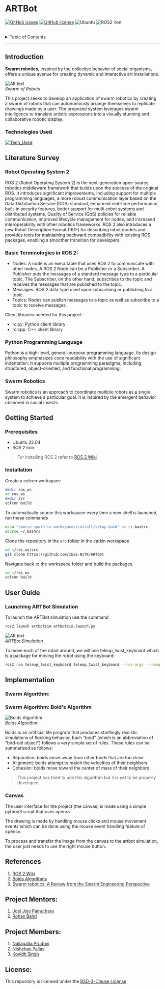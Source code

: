 # ARTBot

[![GitHub issues](https://img.shields.io/github/issues/IEEE-NITK/ARTBot?color=red&label=Issues&style=flat)](https://github.com/IEEE-NITK/ARTBot/issues)
[![GitHub license](https://img.shields.io/github/license/IEEE-NITK/ARTBot?color=green&label=License&style=flat)](https://github.com/IEEE-NITK/ARTBot/blob/main/LICENSE)
![Ubuntu](https://img.shields.io/badge/Ubuntu%2022.04-%E2%9C%94-blue)
![ROS2 Iron](https://img.shields.io/badge/ROS2%20Iron-%E2%9C%94-blue)

<br>
<details>
  <summary>Table of Contents</summary>
    <ol>
        <li>
            <a href="#introduction">Introduction</a>
            <ul>
                <li><a href="#technologies-used">Technologies Used</a></li>
            </ul>
        </li>
        <li>
            <a href="#literature-survey">Literature Survey</a>
            <ul>
                <li><a href="#robot-operating-system-2">Robot Operating System 2</a></li>
                <li><a href="#basic-terminologies-in-ros-2">Basic Terminologies in ROS 2</a></li>
                <li><a href="#python-programming-language">Python Programming Language</a></li>
                <li><a href="#swarm-robotics">Swarm Robotics</a></li>
            </ul>
        </li>
        <li>
            <a href="#getting-started">Getting Started</a>
            <ul>
            <li><a href="#prerequisites">Prerequisites</a></li>
            <li><a href="#installation">Installation</a></li>
            </ul>
        </li>
        <li>
            <a href="#user-guide">User Guide</a>
                <ul>
                    <li><a href="#launching-artbot-simulation">Launching ARTBot Simulation</a></li>
                </ul>    
        </li>
        <li>
            <a href="#references">References</a> 
        </li>
        <li>
            <a href="#project-mentors">Project Mentors</a></li>
        </li>
        <li>
            <a href="#project-members">Project Members</a></li>
        </li> 
        <li>
            <a href="#license">License</a></li>
        </li>    
    </ol>
</details>

<hr>

## Introduction

<b>Swarm robotics</b>, inspired by the collective behavior of social organisms, offers a unique avenue for creating dynamic and interactive art installations. 

![Alt text](assets/swarm.jpg)
<br>
*Swarm of Robots*

This project seeks to develop an application of swarm robotics by creating a swarm of robots that can autonomously arrange themselves to replicate drawings made by a user. The proposed system leverages swarm intelligence to translate artistic expressions into a visually stunning and collaborative robotic display.

### Technologies Used
[![Tech_Used](https://skills.thijs.gg/icons?i=ros,py,cpp&theme=dark)](https://skills.thijs.gg)

## Literature Survey

### Robot Operating System 2

ROS 2 (Robot Operating System 2) is the next-generation open-source robotics middleware framework that builds upon the success of the original ROS. It introduces significant improvements, including support for multiple programming languages, a more robust communication layer based on the Data Distribution Service (DDS) standard, enhanced real-time performance, built-in security features, better support for multi-robot systems and distributed systems, Quality of Service (QoS) policies for reliable communication, improved lifecycle management for nodes, and increased interoperability with other robotics frameworks. ROS 2 also introduces a new Robot Description Format (RDF) for describing robot models and provides tools for maintaining backward compatibility with existing ROS packages, enabling a smoother transition for developers.

### Basic Terminologies in ROS 2:

* Nodes: A node is an executable that uses ROS 2 to communicate with other nodes. A ROS 2 Node can be a Publisher or a Subscriber. A Publisher puts the messages of a standard message type to a particular topic. The Subscriber, on the other hand, subscribes to the topic and receives the messages that are published to the topic.
* Messages: ROS 2 data type used upon subscribing or publishing to a topic.
* Topics: Nodes can publish messages to a topic as well as subscribe to a topic to receive messages.

Client libraries needed for this project: 
* rclpy: Python client library 
* rclcpp: C++ client library

### Python Programming Language
Python is a high-level, general-purpose programming language. Its design philosophy emphasizes code readability with the use of significant indentation. It supports multiple programming paradigms, including structured, object-oriented, and functional programming.

### Swarm Robotics
Swarm robotics is an approach to coordinate multiple robots as a single system to achieve a particular goal. It is inspired by the emergent behavior observed in social insects.

## Getting Started

### Prerequisites

* Ubuntu 22.04
* ROS 2 Iron
> For installing ROS 2 refer to [ROS 2 Wiki](https://docs.ros.org/en/iron/Installation.html)

### Installation

Create a colcon workspace

```bash
mkdir ros_ws
cd ros_ws
mkdir src
colcon build
```
To automatically source this workspace every time a new shell is launched, run these commands

```bash
echo "source <path-to-workspace>/install/setup.bash" >> ~/.bashrc
source ~/.bashrc
```

Clone the repository in the `src` folder in the catkin workspace.

```bash
cd ~/ros_ws/src
git clone https://github.com/IEEE-NITK/ARTBot
```

Navigate back to the workspace folder and build the packages.

```bash
cd ~/ros_ws
colcon build
```

## User Guide

### Launching ARTBot Simulation

To launch the ARTBot simulation use the command

```bash
ros2 launch artbotsim artbotsim.launch.py
```

![Alt text](assets/artbotsim.png)
<br>
*ARTBot Simulation*

To move each of the robot around, we will use teleop_twist_keyboard which is a package for moving the robot using the keyboard: 

```bash
ros2 run teleop_twist_keyboard teleop_twist_keyboard --ros-args --remap cmd_vel:=/<bot_name>/cmd_vel
```
## Implementation

### Swarm Algorithm: 

### Swarm Algorithm: Boid's Algorithm

![Boids Algorithm](assets/boids.jpg)
<br>
*Boids Algorithm*

Boids is an artificial life program that produces startlingly realistic simulations of flocking behavior. Each "boid" (which is an abbreviation of "bird-oid object") follows a very simple set of rules. These rules can be summarized as follows:

- Separation: boids move away from other boids that are too close
- Alignment: boids attempt to match the velocities of their neighbors
- Cohesion: boids move toward the center of mass of their neighbors

> This project has tried to use this algorithm but it is yet to be properly developed

### Canvas

The user interface for the project (the canvas) is made using a simple python3 script that uses opencv.

The drawing is made by handling mouse clicks and mouse movement events which can be done using the mouse event handling feature of opencv.

To process and transfer the image from the canvas to the artbot simulation, the user just needs to use the right mouse button.

## References

1. [ROS 2 Wiki](https://docs.ros.org/en/iron/index.html)
2. [Boids Algorithms](https://vanhunteradams.com/Pico/Animal_Movement/Boids-algorithm.html)
3. [Swarm robotics: A Review from the Swarm Engineering Perspective
](https://link.springer.com/article/10.1007/s11721-012-0075-2)

## Project Mentors:

1. [Joel Jojo Painuthara](https://github.com/JoelJojoP)
2. [Rohan Bahri](https://github.com/rohanbahri)

## Project Members:

1. [Nallagatla Prudhvi](https://github.com/PrudhviNallagatla)
2. [Nishchay Pallav](https://github.com/Captaincool2017)
3. [Kovidh Singh](https://github.com/KoviSingh)

## License:

This repository is licensed under the [BSD-3-Clause License](https://github.com/IEEE-NITK/ARTBot/blob/main/LICENSE)